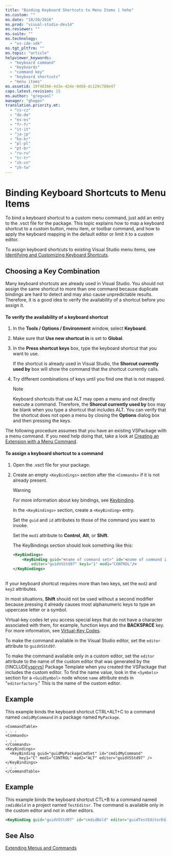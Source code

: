 ```yaml
---
title: "Binding Keyboard Shortcuts to Menu Items | hehe"
ms.custom: ""
ms.date: "10/20/2016"
ms.prod: "visual-studio-dev14"
ms.reviewer: ""
ms.suite: ""
ms.technology: 
  - "vs-ide-sdk"
ms.tgt_pltfrm: ""
ms.topic: "article"
helpviewer_keywords: 
  - "keyboard command"
  - "keyboards"
  - "command key"
  - "keyboard shortcuts"
  - "menu items"
ms.assetid: 19f483b6-4d3e-424e-9d68-dc129c788e47
caps.latest.revision: 15
ms.author: "gregvanl"
manager: "ghogen"
translation.priority.mt: 
  - "cs-cz"
  - "de-de"
  - "es-es"
  - "fr-fr"
  - "it-it"
  - "ja-jp"
  - "ko-kr"
  - "pl-pl"
  - "pt-br"
  - "ru-ru"
  - "tr-tr"
  - "zh-cn"
  - "zh-tw"
---
```

# Binding Keyboard Shortcuts to Menu Items
To bind a keyboard shortcut to a custom menu command, just add an entry to the .vsct file for the package. This topic explains how to map a keyboard shortcut to a custom button, menu item, or toolbar command, and how to apply the keyboard mapping in the default editor or limit it to a custom editor.  
  
 To assign keyboard shortcuts to existing Visual Studio menu items, see [Identifying and Customizing Keyboard Shortcuts](../ide/identifying-and-customizing-keyboard-shortcuts-in-visual-studio.md).  
  
## Choosing a Key Combination  
 Many keyboard shortcuts are already used in Visual Studio. You should not assign the same shortcut to more than one command because duplicate bindings are hard to detect and may also cause unpredictable results. Therefore, it is a good idea to verify the availability of a shortcut before you assign it.  
  
#### To verify the availability of a keyboard shortcut  
  
1.  In the **Tools / Options / Environment** window, select **Keyboard**.  
  
2.  Make sure that **Use new shortcut in** is set to **Global**.  
  
3.  In the **Press shortcut keys** box, type the keyboard shortcut that you want to use.  
  
     If the shortcut is already used in Visual Studio, the **Shorcut currently used by** box will show the command that the shortcut currently calls.  
  
4.  Try different combinations of keys until you find one that is not mapped.  
  
    > [!NOTE]
    >  Keyboard shortcuts that use ALT may open a menu and not directly execute a command. Therefore, the **Shorcut currently used by** box may be blank when you type a shortcut that includes ALT. You can verify that the shortcut does not open a menu by closing the **Options** dialog box and then pressing the keys.  
  
 The following procedure assumes that you have an existing VSPackage with a menu command. If you need help doing that, take a look at [Creating an Extension with a Menu Command](../extensibility/creating-an-extension-with-a-menu-command.md).  
  
#### To assign a keyboard shortcut to a command  
  
1.  Open the .vsct file for your package.  
  
2.  Create an empty `<KeyBindings>` section after the `<Commands>` if it is not already present.  
  
    > [!WARNING]
    >  For more information about key bindings, see [Keybinding](../extensibility/keybinding-element.md).  
  
     In the `<KeyBindings>` section, create a `<KeyBinding>` entry.  
  
     Set the `guid`  and  `id` attributes to those of the command you want to invoke.  
  
     Set the `mod1` attribute to **Control**, **Alt**, or **Shift**.  
  
     The KeyBindings section should look something like this:  
  
    ```xml  
    <KeyBindings>  
        <KeyBinding guid="<name of command set>" id="<name of command id>"  
            editor="guidVSStd97" key1="1" mod1="CONTROL"/>  
    </KeyBindings>  
  
    ```  
  
 If your keyboard shortcut requires more than two keys, set the `mod2` and `key2` attributes.  
  
 In most situations, **Shift** should not be used without a second modifier because pressing it already causes most alphanumeric keys to type an uppercase letter or a symbol.  
  
 Virtual-key codes let you access special keys that do not have a character associated with them, for example, function keys and the **BACKSPACE** key. For more information, see [Virtual-Key Codes](http://go.microsoft.com/fwlink/?LinkID=105932).  
  
 To make the command available in the Visual Studio editor, set the `editor` attribute to `guidVSStd97`.  
  
 To make the command available only in a custom editor, set the `editor` attribute to the name of the custom editor that was generated by the [!INCLUDE[vsprvs](../code-quality/includes/vsprvs_md.md)] Package Template when you created the VSPackage that includes the custom editor. To find the name value, look in the `<Symbols>` section for a `<GuidSymbol>` node whose `name` attribute ends in "`editorfactory`." This is the name of the custom editor.  
  
## Example  
 This example binds the keyboard shortcut CTRL+ALT+C to a command named `cmdidMyCommand` in a package named `MyPackage`.  
  
```  
<CommandTable>  
. . .  
<Commands>  
. . .  
</Commands>  
<KeyBindings>  
  <KeyBinding guid="guidMyPackageCmdSet" id="cmdidMyCommand"   
      key1="C" mod1="CONTROL" mod2="ALT" editor="guidVSStd97" />  
</KeyBindings>  
. . .  
</CommandTable>  
```  
  
## Example  
 This example binds the keyboard shortcut CTL+B to a command named `cmdidBold` in a project named `TestEditor`. The command is available only in the custom editor and not in other editors.  
  
```xml  
<KeyBinding guid="guidVSStd97" id="cmdidBold" editor="guidTestEditorEditorFactory" key1="B" mod1="Control" />  
```  
  
## See Also  
 [Extending Menus and Commands](../extensibility/extending-menus-and-commands.md)